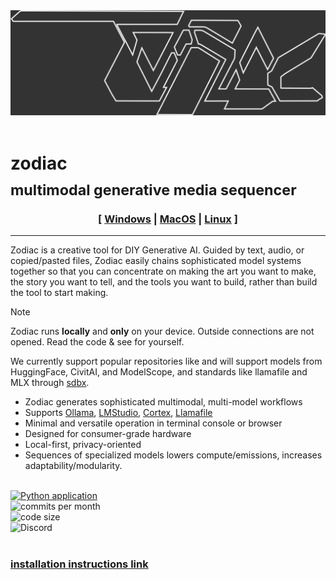 
<picture>
  <source media="(prefers-color-scheme: dark)" srcset="img_src/zodiac_dark_stealth.png">
  <source media="(prefers-color-scheme: light)" srcset="img_src/zodiac_light_stealth.png">
  <img alt="Futuristic, slanted wireframe block type spelling the word 'ZODIAC' using overlapping and interweaving shapes and triangles for the 'O' and 'A'." src="img_src/zodiac_dark_bg.png">
</picture><br><br>

# zodiac <br><sub>multimodal generative media sequencer</sub>
<div align="center">

### [ [Windows](https://github.com/darkshapes/sdbx/wiki/Develop) | [MacOS](https://github.com/darkshapes/sdbx/wiki/Develop) | [Linux](https://github.com/darkshapes/sdbx/wiki/Develop) ]

 <hr>
 </div>
Zodiac is a creative tool for DIY Generative AI. Guided by text, audio, or copied/pasted files, Zodiac easily chains sophisticated model systems together so that you can concentrate on making the art you want to make, the story you want to tell, and the tools you want to build, rather than build the tool to start making.

> [!NOTE]
> Zodiac runs **locally** and **only** on your device. Outside connections are not opened. Read the code & see for yourself.

We currently support popular repositories like  and will support models from HuggingFace, CivitAI, and ModelScope, and standards like llamafile and MLX through [sdbx](https://github.com/darkshapes/sdbx).

* Zodiac generates sophisticated multimodal, multi-model workflows
* Supports [Ollama](https://ollama.com/), [LMStudio](http://lmstudio.ai/), [Cortex](http://cortex.so), [Llamafile](http://github.com/Mozilla-Ocho/llamafile)
* Minimal and versatile operation in terminal console or browser
* Designed for consumer-grade hardware
* Local-first, privacy-oriented
* Sequences of specialized models lowers compute/emissions, increases adaptability/modularity. <br><br>

[![Python application](https://github.com/darkshapes/zodiac/actions/workflows/python-app.yml/badge.svg)](https://github.com/darkshapes/zodiac/actions/workflows/python-app.yml)<br>
![commits per month](https://img.shields.io/github/commit-activity/m/darkshapes/zodiac?color=indigo)<br>
![code size](https://img.shields.io/github/languages/code-size/darkshapes/zodiac?color=navy)<br>
![Discord](https://img.shields.io/discord/1266757128249675867?color=black)<br><br>

### [installation instructions link](https://github.com/darkshapes/sdbx/wiki/Develop)<br>

</div>



